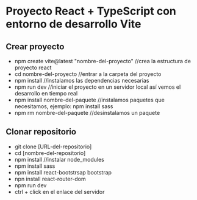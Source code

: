 # Proyecto React + TypeScript con entorno de desarrollo Vite

## Crear proyecto

- npm create vite@latest "nombre-del-proyecto" //crea la estructura de proyecto react 
- cd nombre-del-proyecto //entrar a la carpeta del proyecto
- npm install //instalamos las dependencias necesarias
- npm run dev //iniciar el proyecto en un servidor local así vemos el desarrollo en tiempo real
- npm install nombre-del-paquete //instalamos paquetes que necesitamos, ejemplo: npm install sass
- npm rm nombre-del-paquete //desinstalamos un paquete

## Clonar repositorio

- git clone [URL-del-repositorio]
- cd [nombre-del-repositorio]
- npm install //instalar node_modules
- npm install sass 
- npm install react-bootstrsap bootstrap
- npn install react-router-dom
- npm run dev
- ctrl + click en el enlace del servidor